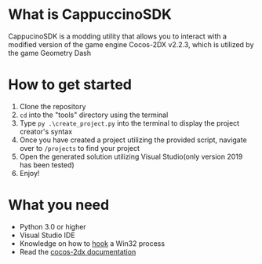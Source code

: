 # What is CappuccinoSDK
CappucinoSDK  is a modding utility that allows you to interact with a modified version of the game engine Cocos-2DX v2.2.3, which is utilized by the game Geometry Dash

# How to get started

1. Clone the repository
2. `cd` into the "tools" directory using the terminal
3. Type `py .\create_project.py` into the terminal to display the project creator's syntax
4. Once you have created a project utilizing the provided script, navigate over to `/projects` to find your project
5. Open the generated solution utilizing Visual Studio(only version 2019 has been tested)
6. Enjoy!

# What you need
* Python 3.0 or higher
* Visual Studio IDE
* Knowledge on how to [hook](https://en.wikipedia.org/wiki/Hooking) a Win32 process
* Read the [cocos-2dx documentation](https://docs.cocos2d-x.org/api-ref/cplusplus/V2.2.3/)